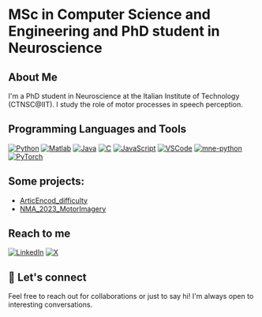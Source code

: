 # MSc in Computer Science and Engineering and PhD student in Neuroscience

## About Me
I'm a PhD student in Neuroscience at the Italian Institute of Technology (CTNSC@IIT). I study the role of motor processes in speech perception.

## Programming Languages and Tools
[![Python](https://img.shields.io/badge/-Python-3776AB?logo=python&logoColor=white)](https://www.python.org)
[![Matlab](https://img.shields.io/badge/-Matlab-0076A8?logo=mathworks&logoColor=white)](https://it.mathworks.com/products/matlab.html)
[![Java](https://img.shields.io/badge/-Java-007396?logo=java&logoColor=white)](https://www.java.com)
[![C](https://img.shields.io/badge/-A8B9CC?logo=c&logoColor=white)]()
[![JavaScript](https://img.shields.io/badge/-F7DF1E?logo=javascript&logoColor=white)]()
[![VSCode](https://img.shields.io/badge/-VsCode-007ACC?logo=visual-studio-code&logoColor=white)]()
[![mne-python](https://img.shields.io/badge/-MNE-66B4D3?logo=python&logoColor=white)]()
[![PyTorch](https://img.shields.io/badge/-PyTorch-EE4C2C?logo=pytorch&logoColor=white)]()

## Some projects:
- [ArticEncod_difficulty](https://github.com/AlessandroCorsini/articEncod_difficulty)
- [NMA_2023_MotorImagery](https://github.com/AlessandroCorsini/NMA_2023_MotorImagery)

## Reach to me
[![LinkedIn](https://img.shields.io/badge/-LinkedIn-0077B5?logo=linkedin&logoColor=white)](www.linkedin.com/in/alessandro-corsini-8b1887158)
[![X](https://img.shields.io/badge/-X-1DA1F2?logo=twitter&logoColor=white)](https://twitter.com/Alessan86081796)

## 💬 Let's connect
Feel free to reach out for collaborations or just to say hi! I'm always open to interesting conversations.

